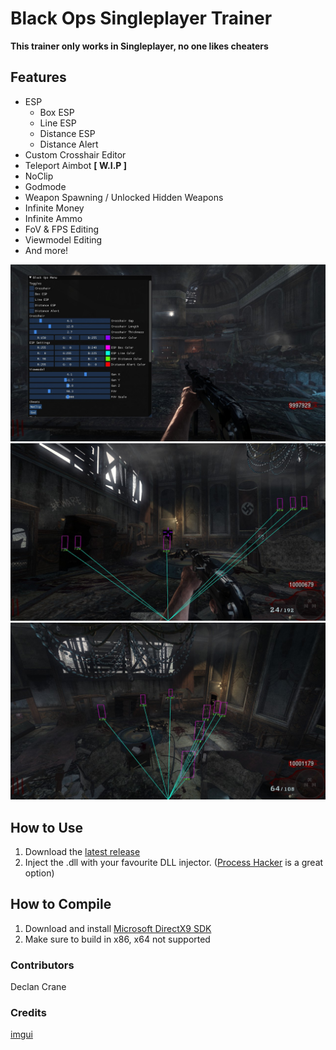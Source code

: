 # Black Ops Singleplayer Trainer
**This trainer only works in Singleplayer, no one likes cheaters**

## Features
* ESP
  * Box ESP
  * Line ESP
  * Distance ESP
  * Distance Alert
* Custom Crosshair Editor
* Teleport Aimbot **[ W.I.P ]**
* NoClip
* Godmode
* Weapon Spawning / Unlocked Hidden Weapons
* Infinite Money
* Infinite Ammo
* FoV & FPS Editing
* Viewmodel Editing
* And more!

![Screenshot of the trainers menu](./menu.jpg)
![Screenshot of the trainers custom crosshair feature](./crosshair.jpg)
![Screenshot of the trainers no clip feature](./noclip.jpg)

## How to Use
1. Download the [latest release](https://github.com/DeclanCrane/Black-Ops-Singleplayer-Trainer/tags)
2. Inject the .dll with your favourite DLL injector. ([Process Hacker](https://processhacker.sourceforge.io/) is a great option)

## How to Compile
1. Download and install [Microsoft DirectX9 SDK](https://www.microsoft.com/en-ca/download/details.aspx?id=6812)
2. Make sure to build in x86, x64 not supported

### Contributors
Declan Crane

### Credits
[imgui](https://github.com/ocornut/imgui)
